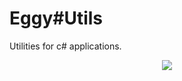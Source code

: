 # Eggy#Utils
Utilities for c# applications.

<div align="center">
<img src="https://img.shields.io/badge/EggOrg-by--acaiberii-green?style=for-the-badge">
</div>
